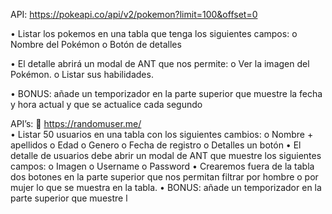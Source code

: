 API: https://pokeapi.co/api/v2/pokemon?limit=100&offset=0

•	Listar los pokemos en una tabla que tenga los siguientes campos:
o	Nombre del Pokémon
o	Botón de detalles 

•	El detalle abrirá un modal de ANT que nos permite:
o	Ver la imagen del Pokémon.
o	Listar sus habilidades.

•	BONUS: añade un temporizador en la parte superior que muestre la fecha y hora actual y que se actualice cada segundo


API’s: 
	https://randomuser.me/  
•	Listar 50 usuarios en una tabla con los siguientes cambios:
o	Nombre + apellidos
o	Edad
o	Genero
o	Fecha de registro
o	Detalles un botón 
•	El detalle de usuarios debe abrir un modal de ANT que muestre los siguientes campos:
o	Imagen
o	Username
o	Password
•	Crearemos fuera de la tabla dos botones en la parte superior que nos permitan filtrar por hombre o por mujer lo que se muestra en la tabla.
•	BONUS: añade un temporizador en la parte superior que muestre l